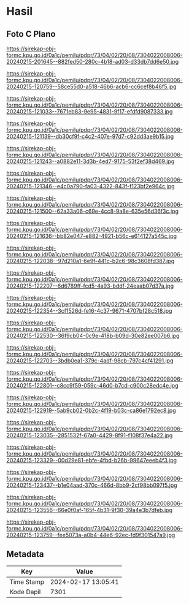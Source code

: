 # Hasil

## Foto C Plano

https://sirekap-obj-formc.kpu.go.id/0a1c/pemilu/pdpr/73/04/02/20/08/7304022008006-20240215-201645--882fed50-280c-4b18-ad03-d33db7dd6e50.jpg

https://sirekap-obj-formc.kpu.go.id/0a1c/pemilu/pdpr/73/04/02/20/08/7304022008006-20240215-120759--58ce55d0-a518-46b6-acb6-cc6cef8b46f5.jpg

https://sirekap-obj-formc.kpu.go.id/0a1c/pemilu/pdpr/73/04/02/20/08/7304022008006-20240215-121033--7671eb83-9e95-4831-9f17-efdfd9087333.jpg

https://sirekap-obj-formc.kpu.go.id/0a1c/pemilu/pdpr/73/04/02/20/08/7304022008006-20240215-121139--db30cf9f-c4c2-407e-97d7-c92dd3ae9b15.jpg

https://sirekap-obj-formc.kpu.go.id/0a1c/pemilu/pdpr/73/04/02/20/08/7304022008006-20240215-121243--a0882e11-3d3b-4ed7-9175-53f2ef38d469.jpg

https://sirekap-obj-formc.kpu.go.id/0a1c/pemilu/pdpr/73/04/02/20/08/7304022008006-20240215-121346--e4c0a790-fa03-4322-843f-f123bf2e964c.jpg

https://sirekap-obj-formc.kpu.go.id/0a1c/pemilu/pdpr/73/04/02/20/08/7304022008006-20240215-121500--62a33a06-c69e-4cc8-9a8e-635e56d36f3c.jpg

https://sirekap-obj-formc.kpu.go.id/0a1c/pemilu/pdpr/73/04/02/20/08/7304022008006-20240215-121636--bb82e047-e882-4921-b56c-e614127a545c.jpg

https://sirekap-obj-formc.kpu.go.id/0a1c/pemilu/pdpr/73/04/02/20/08/7304022008006-20240215-122038--97d210a1-6e9f-441c-b2c6-98c3608fd387.jpg

https://sirekap-obj-formc.kpu.go.id/0a1c/pemilu/pdpr/73/04/02/20/08/7304022008006-20240215-122207--6d6789ff-fcd5-4a93-bddf-24eaab07d37a.jpg

https://sirekap-obj-formc.kpu.go.id/0a1c/pemilu/pdpr/73/04/02/20/08/7304022008006-20240215-122354--3cf1526d-fe16-4c37-9671-4707bf28c518.jpg

https://sirekap-obj-formc.kpu.go.id/0a1c/pemilu/pdpr/73/04/02/20/08/7304022008006-20240215-122530--36f9cb04-0c9e-418b-b09d-30e82ee007b6.jpg

https://sirekap-obj-formc.kpu.go.id/0a1c/pemilu/pdpr/73/04/02/20/08/7304022008006-20240215-122703--3bdb0ea1-379c-4adf-98cb-797c4cf41291.jpg

https://sirekap-obj-formc.kpu.go.id/0a1c/pemilu/pdpr/73/04/02/20/08/7304022008006-20240215-122801--c8cc9f59-059c-46d0-b7cd-c900c28edc4e.jpg

https://sirekap-obj-formc.kpu.go.id/0a1c/pemilu/pdpr/73/04/02/20/08/7304022008006-20240215-122919--5ab9cb02-0b2c-4f19-b03c-ca86e1792ec8.jpg

https://sirekap-obj-formc.kpu.go.id/0a1c/pemilu/pdpr/73/04/02/20/08/7304022008006-20240215-123035--2851532f-67a0-4429-8f91-f108f37e4a22.jpg

https://sirekap-obj-formc.kpu.go.id/0a1c/pemilu/pdpr/73/04/02/20/08/7304022008006-20240215-123329--00d29e81-ebfe-4fbd-b26b-99647eeeb4f3.jpg

https://sirekap-obj-formc.kpu.go.id/0a1c/pemilu/pdpr/73/04/02/20/08/7304022008006-20240215-123437--b1e04aad-370c-466d-8bb9-2cf98bb097f5.jpg

https://sirekap-obj-formc.kpu.go.id/0a1c/pemilu/pdpr/73/04/02/20/08/7304022008006-20240215-123556--66e0f0af-165f-4b31-9f30-39a4e3b7dfeb.jpg

https://sirekap-obj-formc.kpu.go.id/0a1c/pemilu/pdpr/73/04/02/20/08/7304022008006-20240215-123759--fee5073a-a0b4-44e6-92ec-fd9f301547a9.jpg


## Metadata

| Key        | Value               |
| ---------- | ------------------- |
| Time Stamp | 2024-02-17 13:05:41 |
| Kode Dapil | 7301                |



